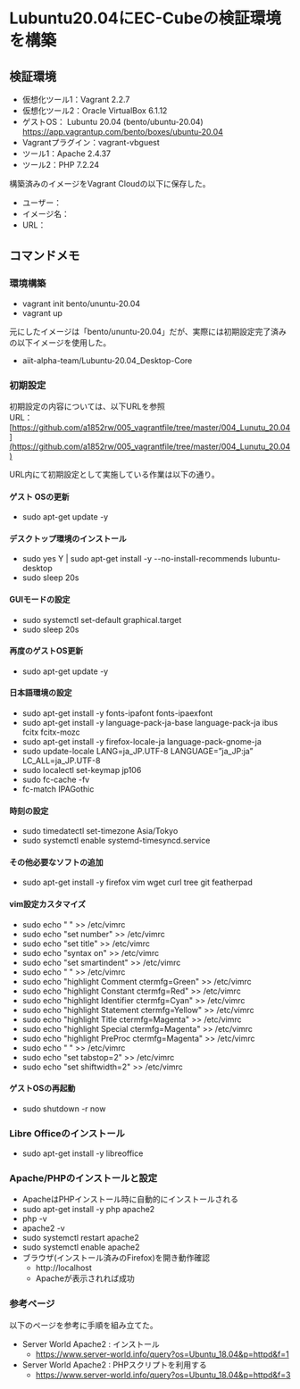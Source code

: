 # Lubuntu20.04にEC-Cubeの検証環境を構築
## 検証環境
- 仮想化ツール1：Vagrant 2.2.7
- 仮想化ツール2：Oracle VirtualBox 6.1.12
- ゲストOS： Lubuntu 20.04 (bento/ubuntu-20.04)
https://app.vagrantup.com/bento/boxes/ubuntu-20.04
- Vagrantプラグイン：vagrant-vbguest
- ツール1：Apache 2.4.37
- ツール2：PHP 7.2.24

構築済みのイメージをVagrant Cloudの以下に保存した。
  
- ユーザー：
- イメージ名：
- URL： []()

## コマンドメモ
### 環境構築
- vagrant init bento/ununtu-20.04
- vagrant up

元にしたイメージは「bento/ununtu-20.04」だが、実際には初期設定完了済みの以下イメージを使用した。

- aiit-alpha-team/Lubuntu-20.04_Desktop-Core

### 初期設定
初期設定の内容については、以下URLを参照  
URL： [https://github.com/a1852rw/005_vagrantfile/tree/master/004_Lunutu_20.04](https://github.com/a1852rw/005_vagrantfile/tree/master/004_Lunutu_20.04)

URL内にて初期設定として実施している作業は以下の通り。

#### ゲスト OSの更新
- sudo apt-get update -y

#### デスクトップ環境のインストール
- sudo yes Y | sudo apt-get install -y --no-install-recommends lubuntu-desktop
- sudo sleep 20s

#### GUIモードの設定
- sudo systemctl set-default graphical.target
- sudo sleep 20s

#### 再度のゲストOS更新
- sudo apt-get update -y

#### 日本語環境の設定
- sudo apt-get install -y fonts-ipafont fonts-ipaexfont
- sudo apt-get install -y language-pack-ja-base language-pack-ja ibus fcitx fcitx-mozc 
- sudo apt-get install -y firefox-locale-ja language-pack-gnome-ja
- sudo update-locale LANG=ja_JP.UTF-8 LANGUAGE=”ja_JP:ja” LC_ALL=ja_JP.UTF-8
- sudo localectl set-keymap jp106
- sudo fc-cache -fv
- fc-match IPAGothic
    
#### 時刻の設定
- sudo timedatectl set-timezone Asia/Tokyo
- sudo systemctl enable systemd-timesyncd.service

#### その他必要なソフトの追加
- sudo apt-get install -y firefox vim wget curl tree git featherpad

#### vim設定カスタマイズ
- sudo echo " " >> /etc/vimrc
- sudo echo "set number" >> /etc/vimrc
- sudo echo "set title" >> /etc/vimrc
- sudo echo "syntax on" >> /etc/vimrc
- sudo echo "set smartindent" >> /etc/vimrc
- sudo echo " " >> /etc/vimrc
- sudo echo "highlight Comment ctermfg=Green" >> /etc/vimrc
- sudo echo "highlight Constant ctermfg=Red" >> /etc/vimrc
- sudo echo "highlight Identifier ctermfg=Cyan" >> /etc/vimrc
- sudo echo "highlight Statement ctermfg=Yellow" >> /etc/vimrc
- sudo echo "highlight Title ctermfg=Magenta" >> /etc/vimrc
- sudo echo "highlight Special ctermfg=Magenta" >> /etc/vimrc
- sudo echo "highlight PreProc ctermfg=Magenta" >> /etc/vimrc
- sudo echo " " >> /etc/vimrc
- sudo echo "set tabstop=2" >> /etc/vimrc
- sudo echo "set shiftwidth=2" >> /etc/vimrc

#### ゲストOSの再起動
- sudo shutdown -r now

### Libre Officeのインストール
- sudo apt-get install -y libreoffice

### Apache/PHPのインストールと設定
- ApacheはPHPインストール時に自動的にインストールされる
- sudo apt-get install -y php apache2
- php -v
- apache2 -v
- sudo systemctl restart apache2
- sudo systemctl enable apache2
- ブラウザ(インストール済みのFirefox)を開き動作確認
    - http://localhost
    - Apacheが表示されれば成功





<!---
### Apacheインストールと初期設定
- sudo yum install -y httpd && httpd -v
    - バージョン番号が表示されれば成功
- sudo systemctl start httpd.service
- sudo systemctl enable httpd.service
- ブラウザで動作確認
    - 127.0.0.1:2080
    - ウェルカムページが表示されたら成功
- sudo vim /etc/httpd/conf/httpd.conf
    - 以下のVimコマンドを実行しApache2の設定ファイルを書き換える
    - %s/AllowOverride none/AllowOverride all/
    - %s/AllowOverride None/AllowOverride ALL/
    - %s/DirectoryIndex index.html/DirectoryIndex index.php/
    - wq!

### PHPインストール
- sudo yum install -y epel-release
- sudo yum --enablerepo=epel install -y php php-mbstring php-xml php-xmlrpc php-gd php-pdo php-mysqlnd php-json php-pgsql php-pecl-apcu php-pecl-zendopcache php-mbstring php-intl php-zip php-phar php-zlib php-ctype php-session php-libxml php-openssl php-curl php-fileinfo && php -v
    - バージョン情報が表示されれば成功
- sudo touch /var/www/html/info.php
- sudo chmod 766 /var/www/html/info.php
- sudo echo '<?php phpinfo(); ?>' > /var/www/html/info.php
- sudo systemctl restart httpd.service
- ブラウザで動作確認
    - 127.0.0.1:2080/info.php
    - PHPの情報ページが表示されれば成功
- sudo rm /var/www/html/info.php
    - ファイル削除

### MariaDBの設定
- sudo yum install -y mariadb mariadb-server
- sudo systemctl enable mariadb.service
- sudo systemctl start mariadb.service
- mysql_secure_installation
    - password: ec-cube
- mysql -uroot -p
    - MariaDB> create user ecuser identified by 'ec-cube';
    - MariaDB> create database ecdata;
    - MariaDB> grant all privileges on ecdata.* TO 'ecuser';
    - MariaDB> flush privileges;
    - MariaDB> exit;
- mysql -u ecuser -p
    - password：ec-cube
    - show databases;
    - テーブル「ecdata」が表示されれば成功
- exit

### EC-Cubeのインストール
- sudo wget http://downloads.ec-cube.net/src/eccube-4.0.4.zip
- sudo unzip eccube-4.0.4.zip
- sudo chmod 775 -R /var/www/
- sudo cp -r ~/eccube-4.0.4/. /var/www/html/
- sudo chown -R apache:apache /var/www/*
- sudo systemctl restart httpd.service
- ブラウザで動作確認
    - 127.0.0.1:2080/index.php
    - EC-CUBEのインストール画面が表示されれば成功

### ブラウザ操作によるEC-CUbeインストール
- P1 ようこそ
    - 「次へ進む」ボタンをクリック
- P2 権限ページ
    - 「次へ進む」ボタンをクリック
- P2 サイトの設定
    - あなたの店名：ECテスト演習店舗
    - メールアドレス：test@test.jp
    - 管理画面ログインID：admin
    - 管理画面パスワード：adminpasswd
    - 管理画面のディレクトリ名：adminconsole
    - それ以外の項目は操作しない
    - 「次へ進む」ボタンをクリック
- P3 データベースの設定
    - データベースの種類：MySQL
    - データベースのホスト名：localhost
    - データベースのポート番号：空欄
    - データベース名：ecdata
    - ユーザ名：ecuser
    - パスワード：ec-cube
- P4 データベースの初期化
    - 「次へ進む」ボタンをクリック
- P5 インストール完了
    - 「管理画面を表示」ボタンをクリック
- ログイン画面
    - ログインID：admin
    - パスワード：adminpasswd
- EC-CUBEの管理画面が表示されれば成功

### 設定後の挙動
ホスト環境のブラウザから以下の通り接続することができようになる。

- 管理画面：http://127.0.0.1:2080/adminconsole/
- ユーザ画面：http://127.0.0.1:2080/


## 補足説明
### はまったところ1：EC-CUBEフォルダ内の不可視ファイル
EC-CUBEのファイルをルートディレクトリに移動させる際、以下3種類の不可視ファイルも移動させる必要がある。  
```txt
.htaccess
.env.install
.env.dist
```
「.htaccess」を移動させるのみでは、ブラウザからのアクセス時にエラーが発生する。

### はまったところ2：ルートディレクトリの権限
ルートディレクトリ「/var/www/html」の権限はファイル移動前に「755」に設定する。  
設定をしてから移動させないと、Permission Errorが発生する。  
また、設定を間違えるとブラウザからのアクセス時にエラーが発生する。  

### はまったところ3：MariaDBのユーザー設定
よく解説ページに書いているように、以下SQL分でユーザーを登録するとエラーになる。

```txt
grant all privileges on ecdata.* to ecuser@localhost IDENTIFIED BY 'password';
```

文字列「ecuser@localhost」全体がユーザ名として登録されるため、ブラウザでのDB/EC-CUBEの接続設定ができない。
そのため、以下のように登録用のSQL文を分けて対応した。

```txt
create user ecuser identified by 'password';
create database ecdata;
grant all privileges on ecdata.* TO 'ecuser';
flush privileges;
exit;
```
  
### Vagrantfileの記載
Vagrantfileの記載は以下の通り。

```ruby
# -*- mode: ruby -*-
# vi: set ft=ruby :

Vagrant.configure("2") do |config|
  config.vm.box = "bento/centos-8.2"
  config.vm.network "forwarded_port", guest: 80, host: 8080   # HTTP
  config.vm.network "forwarded_port", guest: 443, host: 20443  # HTTPS
  config.vm.provider "virtualbox" do |vb|
  end
end
```
--->
  
### 参考ページ
以下のページを参考に手順を組み立てた。  
- Server World Apache2 : インストール
    - https://www.server-world.info/query?os=Ubuntu_18.04&p=httpd&f=1
- Server World Apache2 : PHPスクリプトを利用する
    - https://www.server-world.info/query?os=Ubuntu_18.04&p=httpd&f=3



<!---
EC-CUBEのインストール手順はいずれも実行するとエラーが発生し最後まで進めることができない。実際にコマンドを入力しての動作確認を怠っていると思われる。  
  
- Server World 初期設定 : リポジトリを追加する2019
    - [https://www.server-world.info/query?os=CentOS_8&p=initial_conf&f=7](https://www.server-world.info/query?os=CentOS_8&p=initial_conf&f=7)
- Server World Apache httpd : PHP スクリプトを利用する
    - [https://www.server-world.info/query?os=CentOS_8&p=httpd&f=6](https://www.server-world.info/query?os=CentOS_8&p=httpd&f=6)
- CentOS 8にEC-CUBE 4をインストールした時の自分用メモ
    - [https://qiita.com/okazy/items/6069f58345c0c42de439](https://qiita.com/okazy/items/6069f58345c0c42de439)
- CentOS7にEC-Cube3をインストール（yumのみ）
    - [https://labo-study.com/2016/01/26/centos7%E3%81%ABec-cube3%E3%82%92%E3%82%A4%E3%83%B3%E3%82%B9%E3%83%88%E3%83%BC%E3%83%AB%EF%BC%88yum%E3%81%AE%E3%81%BF%EF%BC%89/](https://labo-study.com/2016/01/26/centos7%E3%81%ABec-cube3%E3%82%92%E3%82%A4%E3%83%B3%E3%82%B9%E3%83%88%E3%83%BC%E3%83%AB%EF%BC%88yum%E3%81%AE%E3%81%BF%EF%BC%89/)
- EC-CUBE3　超簡単インストールのご紹介 Linux
    - [https://sys-guard.com/post-6825/](https://sys-guard.com/post-6825/)
- 【初心者向け】EC-CUBE のインストール方法、失敗しない手順を図で解説します
    - [https://www.yamatofinancial.jp/learning/pre-opening/how-to-install-ec-cube.html](https://www.yamatofinancial.jp/learning/pre-opening/how-to-install-ec-cube.html)
- さくらVPS(CentOS 7)にEC-CUBE 3.0をインストールする
    - [https://risa-webstore.com/blog/?p=71](https://risa-webstore.com/blog/?p=71)
- Vimの置換コマンドまとめ
    - [https://qiita.com/lightning5x5/items/e5162cb3e4b6d38b439d](https://qiita.com/lightning5x5/items/e5162cb3e4b6d38b439d)
--->

